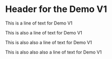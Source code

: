 # Header for the Demo V1

This is a line of text for Demo V1

This is also a line of text for Demo V1

This is also also a line of text for Demo V1

This is also also also a line of text for Demo V1